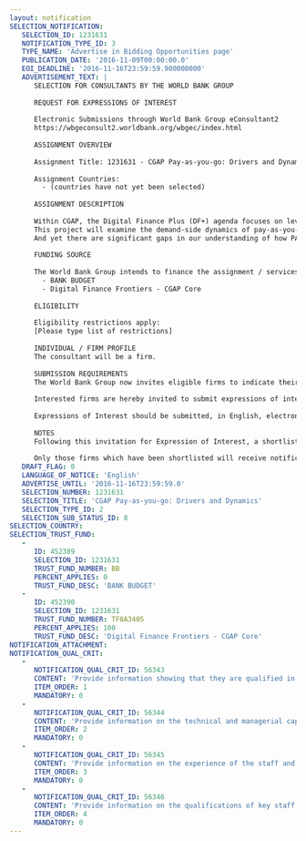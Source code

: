 ```yaml
---
layout: notification
SELECTION_NOTIFICATION: 
   SELECTION_ID: 1231631
   NOTIFICATION_TYPE_ID: 3
   TYPE_NAME: 'Advertise in Bidding Opportunities page'
   PUBLICATION_DATE: '2016-11-09T00:00:00.0'
   EOI_DEADLINE: '2016-11-16T23:59:59.900000000'
   ADVERTISEMENT_TEXT: |
      SELECTION FOR CONSULTANTS BY THE WORLD BANK GROUP
      
      REQUEST FOR EXPRESSIONS OF INTEREST
      
      Electronic Submissions through World Bank Group eConsultant2
      https://wbgeconsult2.worldbank.org/wbgec/index.html
      
      ASSIGNMENT OVERVIEW
      
      Assignment Title: 1231631 - CGAP Pay-as-you-go: Drivers and Dynamics
      
      Assignment Countries:
        - (countries have not yet been selected)
      
      ASSIGNMENT DESCRIPTION
      
      Within CGAP, the Digital Finance Plus (DF+) agenda focuses on leveraging digital payment systems to bring essential energy, water, and educational services to the poor. Here finance is not an end itself but a means to help solve significant development challenges and improve the lives of the poor. 
      This project will examine the demand-side dynamics of pay-as-you-go (PAYGo) solar, where a customer acquires a solar home system (SHS) through a rent-to-own or perpetual leasing arrangement, then purchases days of prepaid energy via mobile money or airtime, often on a flexible basis. By using digital finance systems to outsource cash payments, these providers  known as distributed energy service companies, or DESCOs  have developed scalable business models that are premised on their ability to collect thousands (soon millions) of small, digital payments. 
      And yet there are significant gaps in our understanding of how PAYGo actually works for end customers.
      
      FUNDING SOURCE
      
      The World Bank Group intends to finance the assignment / services described below under the following:
        - BANK BUDGET
        - Digital Finance Frontiers - CGAP Core
      
      ELIGIBILITY
      
      Eligibility restrictions apply:
      [Please type list of restrictions]
      
      INDIVIDUAL / FIRM PROFILE
      The consultant will be a firm. 
      
      SUBMISSION REQUIREMENTS
      The World Bank Group now invites eligible firms to indicate their interest in providing the services.  Interested firms must provide information indicating that they are qualified to perform the services (brochures, description of similar assignments, experience in similar conditions, availability of appropriate skills among staff, etc. for firms; CV and cover letter for individuals).  Please note that the total size of all attachments should be less than 5MB.  Consultants may associate to enhance their qualifications.
      
      Interested firms are hereby invited to submit expressions of interest.
      
      Expressions of Interest should be submitted, in English, electronically through World Bank Group eConsultant2 (https://wbgeconsult2.worldbank.org/wbgec/index.html)
      
      NOTES
      Following this invitation for Expression of Interest, a shortlist of qualified firms will be formally invited to submit proposals. Shortlisting and selection will be subject to the availability of funding.
      
      Only those firms which have been shortlisted will receive notification. No debrief will be provided to firms which have not been shortlisted.
   DRAFT_FLAG: 0
   LANGUAGE_OF_NOTICE: 'English'
   ADVERTISE_UNTIL: '2016-11-16T23:59:59.0'
   SELECTION_NUMBER: 1231631
   SELECTION_TITLE: 'CGAP Pay-as-you-go: Drivers and Dynamics'
   SELECTION_TYPE_ID: 2
   SELECTION_SUB_STATUS_ID: 8
SELECTION_COUNTRY: 
SELECTION_TRUST_FUND: 
   - 
      ID: 452389
      SELECTION_ID: 1231631
      TRUST_FUND_NUMBER: BB
      PERCENT_APPLIES: 0
      TRUST_FUND_DESC: 'BANK BUDGET'
   - 
      ID: 452390
      SELECTION_ID: 1231631
      TRUST_FUND_NUMBER: TF0A3405
      PERCENT_APPLIES: 100
      TRUST_FUND_DESC: 'Digital Finance Frontiers - CGAP Core'
NOTIFICATION_ATTACHMENT: 
NOTIFICATION_QUAL_CRIT: 
   - 
      NOTIFICATION_QUAL_CRIT_ID: 56343
      CONTENT: 'Provide information showing that they are qualified in the field of the assignment.'
      ITEM_ORDER: 1
      MANDATORY: 0
   - 
      NOTIFICATION_QUAL_CRIT_ID: 56344
      CONTENT: 'Provide information on the technical and managerial capabilities of the firm.'
      ITEM_ORDER: 2
      MANDATORY: 0
   - 
      NOTIFICATION_QUAL_CRIT_ID: 56345
      CONTENT: 'Provide information on the experience of the staff and firm working in Latin American and the Caribbean region and specifically in the area of financial inclusion in the field.'
      ITEM_ORDER: 3
      MANDATORY: 0
   - 
      NOTIFICATION_QUAL_CRIT_ID: 56346
      CONTENT: 'Provide information on the qualifications of key staff.'
      ITEM_ORDER: 4
      MANDATORY: 0
---
```

